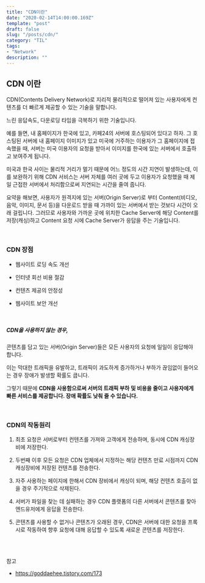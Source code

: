 ```yaml
---
title: "CDN이란"
date: "2020-02-14T14:00:00.169Z"
template: "post"
draft: false
slug: "/posts/cdn/"
category: "TIL"
tags:
- "Network"
description: ""
---
```


## CDN 이란

CDN(Contents Delivery Network)로 지리적 물리적으로 떨어져 있는 사용자에게 컨텐츠를 더 빠르게 제공할 수 있는 기술을 말합니다.

느린 응답속도, 다운로딩 타임을 극복하기 위한 기술입니다.

예를 들면, 내 홈페이지가 한국에 있고, 카페24의 서버에 호스팅되어 있다고 하자. 그 호스팅된 서버에 내 홈페이지 이미지가 있고 미국에 거주하는 이용자가 그 홈페이지에 접속했을 때, 서버는 미국 이용자의 요청을 받아서 이미지를 한국에 있는 서버에서 호출하고 보여주게 됩니다.

미국과 한국 사이는 물리적 거리가 멀기 때문에 어느 정도의 시간 지연이 발생하는데, 이를 보완하기 위해 CDN 서비스는 서버 자체를 여러 곳에 두고 이용자가 요청했을 때 제일 근접한 서버에서 처리함으로써 지연되는 시간을 줄여 줍니다.

요약을 해보면,
사용자가 원격지에 있는 서버(Origin Server)로 부터 Content(비디오, 음악, 이미지, 문서 등)을 다운로드 받을 때 가까이 있는 서버에서 받는 것보다 시간이 오래 걸립니다. 그러므로 사용자와 가까운 곳에 위치한 Cache Server에 해당 Content를 저장(캐싱)하고 Content 요청 시에 Cache Server가 응답을 주는 기술입니다.

<br>

### CDN 장점

- 웹사이트 로딩 속도 개선

- 인터넷 회선 비용 절감

- 컨텐츠 제공의 안정성

- 웹사이트 보안 개선

<br>

##### CDN을 사용하지 않는 경우,

콘텐츠를 담고 있는 서버(Origin Server)들은 모든 사용자의 요청에 일일이 응답해야 합니다.

이는 막대한 트래픽을 유발하고, 트래픽이 과도하게 증가하거나 부하가 끊임없이 들어오는 경우 장애가 발생할 확률도 큽니다.

그렇기 때문에 **CDN을 사용함으로써 서버의 트래픽 부하 및 비용을 줄이고 사용자에게 빠른 서비스를 제공합니다. 장애 확률도 낮춰 줄 수 있습니다.**

<br>

### CDN의 작동원리

1. 최초 요청은 서버로부터 컨텐츠를 가져와 고객에게 전송하며, 동시에 CDN 캐싱장비에 저장한다.

2. 두번째 이후 모든 요청은 CDN 업체에서 지정하는 해당 컨텐츠 만료 시점까지 CDN 캐싱장비에 저장된 컨텐츠를 전송한다.

3. 자주 사용하는 페이지에 한해서 CDN 장비에서 캐싱이 되며, 해당 컨텐츠 호출이 없을 경우 주기적으로 삭제된다.

4. 서버가 파일을 찾는 데 실패하는 경우 CDN 플랫폼의 다른 서버에서 콘텐츠를 찾아 엔드유저에게 응답을 전송한다.

5. 콘텐츠를 사용할 수 없거나 콘텐츠가 오래된 경우, CDN은 서버에 대한 요청을 프록시로 작동하여 향후 요청에 대해 응답할 수 있도록 새로운 콘텐츠를 저장한다.

<br>
<br>

참고
- https://goddaehee.tistory.com/173
